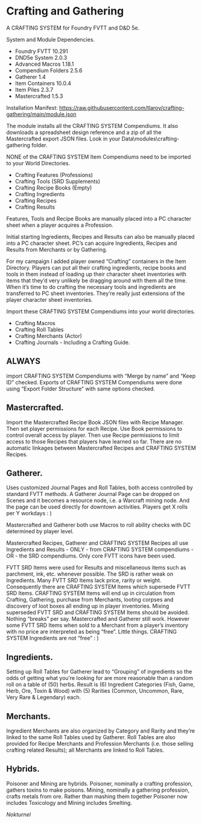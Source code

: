 # Crafting and Gathering
A CRAFTING SYSTEM for Foundry FVTT and D&D 5e.

System and Module Dependencies.
- Foundry FVTT 10.291
- DND5e System 2.0.3
- Advanced Macros 1.18.1
- Compendium Folders 2.5.6
- Gatherer 1.4
- Item Containers 10.0.4
- Item Piles 2.3.7
- Mastercrafted 1.5.3

Installation Manifest: https://raw.githubusercontent.com/tlaroy/crafting-gathering/main/module.json 

The module installs all the CRAFTING SYSTEM Compendiums.  It also downloads a spreadsheet design reference and a zip of all the Mastercrafted export JSON files.  Look in your Data\modules\crafting-gathering folder.

NONE of the CRAFTING SYSTEM Item Compendiums need to be imported to your World Directories.
- Crafting Features (Professions)
- Crafting Tools (SRD Supplements)
- Crafting Recipe Books (Empty)
- Crafting Ingredients
- Crafting Recipes
- Crafting Results

Features, Tools and Recipe Books are manually placed into a PC character sheet when a player acquires a Profession.  

Initial starting Ingredients, Recipes and Results can also be manually placed into a PC character sheet.  PC’s can acquire Ingredients, Recipes and Results from Merchants or by Gathering.

For my campaign I added player owned “Crafting” containers in the Item Directory.  Players can put all their crafting ingredients, recipe books and tools in them instead of loading up their character sheet inventories with items that they’d very unlikely be dragging around with them all the time.  When it’s time to do crafting the necessary tools and ingredients are transferred to PC sheet inventories.  They’re really just extensions of the player character sheet inventories.

Import these CRAFTING SYSTEM Compendiums into your world directories.
- Crafting Macros
- Crafting Roll Tables
- Crafting Merchants (Actor)
- Crafting Journals - Including a Crafting Guide.

<h2>ALWAYS</h2> import CRAFTING SYSTEM Compendiums with “Merge by name” and “Keep ID” checked.  Exports of CRAFTING SYSTEM Compendiums were done using “Export Folder Structure” with same options checked.

<h2>Mastercrafted.</h2> Import the Mastercrafted Recipe Book JSON files with Recipe Manager.  Then set player permissions for each Recipe.  Use Book permissions to control overall access by player.  Then use Recipe permissions to limit access to those Recipes that players have learned so far.  There are no automatic linkages between Mastercrafted Recipes and CRAFTING SYSTEM Recipes.
	
<h2>Gatherer.</h2> Uses customized Journal Pages and Roll Tables, both access controlled by standard FVTT methods.  A Gatherer Journal Page can be dropped on Scenes and it becomes a resource node, i.e. a Warcraft mining node.  And the page can be used directly for downtown activities.  Players get X rolls per Y workdays : )

Mastercrafted and Gatherer both use Macros to roll ability checks with DC determined by player level.

Mastercrafted Recipes, Gatherer and CRAFTING SYSTEM Recipes all use Ingredients and Results - ONLY - from CRAFTING SYSTEM compendiums - OR - the SRD compendiums.  Only core FVTT icons have been used.

FVTT SRD Items were used for Results and miscellaneous items such as parchment, ink, etc. whenever possible.  The SRD is rather weak on Ingredients.  Many FVTT SRD Items lack price, rarity or weight.  Consequently there are CRAFTING SYSTEM Items which supersede FVTT SRD Items.  CRAFTING SYSTEM Items will end up in circulation from Crafting, Gathering, purchase from Merchants, looting corpses and discovery of loot boxes all ending up in player inventories.  Mixing superseded FVTT SRD and CRAFTING SYSTEM Items should be avoided.  Nothing “breaks” per say.  Mastercrafted and Gatherer still work.  However some FVTT SRD Items when sold to a Merchant from a player’s inventory with no price are interpreted as being “free”.  Little things.  CRAFTING SYSTEM Ingredients are not “free” : )

<h2>Ingredients.</h2> Setting up Roll Tables for Gatherer lead to “Grouping” of ingredients so the odds of getting what you’re looking for are more reasonable than a random roll on a table of (50) herbs.  Result is (6) Ingredient Categories (Fish, Game, Herb, Ore, Toxin & Wood) with (5) Rarities (Common, Uncommon, Rare, Very Rare & Legendary) each.

<h2>Merchants.</h2> Ingredient Merchants are also organized by Category and Rarity and they’re linked to the same Roll Tables used by Gatherer.  Roll Tables are also provided for Recipe Merchants and Profession Merchants (i.e. those selling crafting related Results); all Merchants are linked to Roll Tables.

<h2>Hybrids.</h2> Poisoner and Mining are hybrids.  Poisoner, nominally a crafting profession, gathers toxins to make poisons.  Mining, nominally a gathering profession, crafts metals from ore.  Rather than mashing them together Poisoner now includes Toxicology and Mining includes Smelting.

<i>Nokturnel</i>

